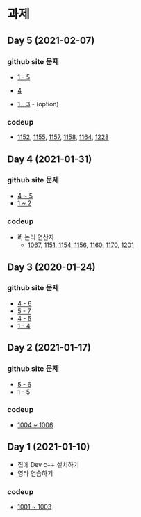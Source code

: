 # 과제

## Day 5 (2021-02-07)

### github site 문제
* [1 - 5](../04_Condition/test/test05/README.md)
* [4](../04_Condition/test/test06/README.md)

* [1 - 3](../04_Condition/test/test06/README.md) - (option)

### codeup

* [1152](https://codeup.kr/problem.php?id=1152), [1155](https://codeup.kr/problem.php?id=1155), [1157](https://codeup.kr/problem.php?id=1157), [1158](https://codeup.kr/problem.php?id=1162), [1164](https://codeup.kr/problem.php?id=1164),  [1228](https://codeup.kr/problem.php?id=1228)


## Day 4 (2021-01-31)

### github site 문제
* [4 ~ 5](../03_Condition/test/test02/README.md)
* [1 ~ 2](../03_Condition/test/test05/README.md)

### codeup

* if, 논리 연산자
	* [1067](https://codeup.kr/problem.php?id=1067), [1151](https://codeup.kr/problem.php?id=1151), [1154](https://codeup.kr/problem.php?id=1154), [1156](https://codeup.kr/problem.php?id=1156), [1160](https://codeup.kr/problem.php?id=1160), [1170](https://codeup.kr/problem.php?id=1170), [1201](https://codeup.kr/problem.php?id=1201)

## Day 3 (2020-01-24)

### github site 문제
* [4 - 6](../02_Variable/test/test02/README.md)
* [5 - 7](../02_Variable/test/test03/README.md)
* [4 - 5](../02_Variable/test/test04/README.md)
* [1 - 4](../02_Variable/test/test05/README.md)

## Day 2 (2021-01-17)

### github site 문제
* [5 - 6](../02_Variable/test/test01/README.md)
* [1 - 5](../02_Variable/test/test02/README.md)

### codeup
* [1004 ~ 1006](https://codeup.kr/problemsetsol.php?psid=9)

## Day 1 (2021-01-10) 
* 집에 Dev c++ 설치하기
* 영타 연습하기   

### codeup
* [1001 ~ 1003](https://codeup.kr/problemsetsol.php?psid=9)





